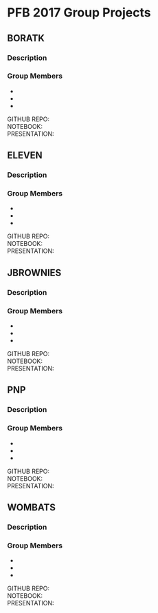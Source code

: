 # PFB 2017 Group Projects


## BORATK
### Description

### Group Members
-
-
-

GITHUB REPO:  
NOTEBOOK:   
PRESENTATION:  


## ELEVEN
### Description

### Group Members
-
-
-

GITHUB REPO:  
NOTEBOOK:    
PRESENTATION:  

## JBROWNIES
### Description

### Group Members
-
-
-

GITHUB REPO:  
NOTEBOOK:   
PRESENTATION:  


## PNP
### Description

### Group Members
-
-
-


GITHUB REPO:  
NOTEBOOK:   
PRESENTATION:  


## WOMBATS
### Description

### Group Members
-
-
-

GITHUB REPO:  
NOTEBOOK:   
PRESENTATION:  
